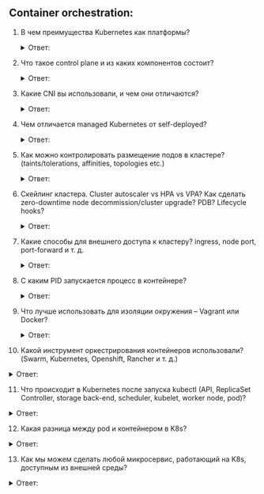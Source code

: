 ## Container orchestration:

1. В чем преимущества Kubernetes как платформы?
   <details>
      <summary> Ответ: </summary>

   ***В числе ее плюсов*** — возможность проектирования несколькими группами разработчиков одновременно, обновления и масштабирования каждого компонента отдельно. Такой подход позволяет создать более стабильное приложение и не допускает, чтобы одна ошибка все разрушила.

   ***Программное управление релизами:***

   ***Kubernetes*** позволяет программно управлять релизами на серверах под своим управлением:

   * накатить релиз одной кнопкой;

   * быстро откатить релиз;

   * сделать a/b тестирование;

   * выкатывать постепенно (по процентам), следя за показателями мониторинга, чтобы быстро обнаружить возможные ошибки в новой версии;

   * автоматически увеличить или уменьшить размер кластера, то есть добавить или убрать ноды в зависимости от нагрузки;

   * следить, чтобы было ровно заданное количество инстансов приложения, например — быстро доводить их до нужного числа при потере части инстансов из-за какого-либо сбоя.

   ***Автоматическая отказоустойчивость:***

   Для приложения на физическом сервере нужно продумывать схему его восстановления при сбоях:

    * если приложение работает на одном сервере и он выходит из строя — надо думать, как организовать его автоматическое развертывание в новом месте;

    * если приложение работает в нескольких копиях параллельно, чтобы при падении одной всегда оставалась рабочая копия, — нужно настраивать автоматическую балансировку нагрузки.

   ***В Kubernetes эти проблемы решены автоматически:*** он сам распределяет приложения так, чтобы они продолжили работу в случае сбоя на конкретном физическом сервере, а также с учетом нагрузки на них. Например, если зона отказа — дата-центр, то он будет распределять приложение по разным дата-центрам. Таким образом, потеря дата-центра может не сказаться на приложении.

   ***Kubernetes — это автоматизация процессов:***

   ***Приложения в k8s*** выкатываются и тестируются без участия администраторов. Разработчик пишет сценарий, а дальше происходит облачная магия. Так что в идеальном мире Kubernetes вся операционная поддержка работы софта лежит на плечах программистов, а администраторы следят, чтобы стабильно работал слой облачной инфраструктуры — то есть, сам Kubernetes.

   Подробнее: https://mcs.mail.ru/blog/put-k-kubernetes-i-ego-preimushchestva-dlya-razrabotki
  </details>


2. Что такое control plane и из каких компонентов состоит?
   <details>
      <summary> Ответ: </summary>

   Компонент Control Plane запускает процессы контроллера.

   Вполне логично, что каждый контроллер в свою очередь представляет собой отдельный процесс, и для упрощения все такие процессы скомпилированы в один двоичный файл и выполняются в одном процессе.

    Эти контроллеры включают:
 
    * Контроллер узла (Node Controller): уведомляет и реагирует на сбои узла.
 
    * Контроллер репликации (Replication Controller): поддерживает правильное количество подов для каждого объекта контроллера репликации в системе.
    
    * Контроллер конечных точек (Endpoints Controller): заполняет объект конечных точек (Endpoints), то есть связывает сервисы (Services) и поды (Pods).
    
    * Контроллеры учетных записей и токенов (Account & Token Controllers): создают стандартные учетные записи и токены доступа API для новых пространств имен.

   Подробнее: https://kubernetes.io/ru/docs/concepts/overview/components/
    </details>


3. Какие CNI вы использовали, и чем они отличаются?
   <details>
      <summary> Ответ: </summary>

   Container Networking Interface (CNI) — сетевой интерфейс и стандарт для Linux-контейнеров.

   CNI (Container Networking Interface). Его задача — обеспечить всё необходимое для стандартизированного управления сетевыми интерфейсами в Linux-контейнерах и гибкого расширения сетевых возможностей.

   Подробнее: Пока нет инфы
    </details>


4. Чем отличается managed Kubernetes от self-deployed?
   <details>
      <summary> Ответ: </summary>

    ***Self-hosted:***

   ***Инфраструктурная команда***. Люди, которые будут заниматься железом, сетью и дата-центром. Они есть в компании, когда вы держите свои собственные сервера или даже целый дата-центр. Но чаще всего сейчас компании арендуют сами серверы, а за железо отвечает хостер. В таком случае нужно заниматься только мониторингом серверов и заказом новых в случае необходимости. Отдельная команда для этого не нужна — справятся и обычные администраторы.

   ***Администраторы Kubernetes***. Собственно те, кто работают с кластером: разворачивают его, настраивают, обслуживают, расширяют и мониторят нагрузку. Именно им можно поручить инфраструктуру, которая держится на арендованных серверах.
   
    Также они будут интегрировать кластер с внешними сервисами, например, системами хранения данных или балансировщиками нагрузки. И следить, чтобы работал централизованный сбор логов, системы бэкапов, системы мониторинга, CNI, CSI, DNS и сontrol plane.

   ***Команда автоматизации***. Эти ребята занимаются DevOps — помогают разработчикам деплоить приложения в Kubernetes, настраивают CI/CD, совместно с командой администраторов k8s не допускают деплоя манифестов, которые могут привести к проблемам. Например, деплойментов, у которых количество реплик подов равно единице и которые совершенно не отказоустойчивы.

   ***Managed***:

   ***Команда по работе с облаком***. Команда инфраструктурщиков есть у хостера — именно они обеспечивают работоспособность «железа». Но в компании нужны люди, которые понимают, как облако работает и как с ним обращаться. Без них не обойтись, пускай большинство облаков и говорят, что они простые и дружелюбные с пользователями. Это поможет избежать ситуаций, когда вам в конце месяца приходит счет на десяток тысяч у.е. за мощности, которые вы случайно заказали и не использовали.

   ***Администраторы Kubernetes***. Да, устанавливать Kubernetes, настраивать его и масштабировать не понадобится. Но задачи по поддержанию мониторинга, сбору логов, валидации манифестов и пресеканию неправильных деплоев остаются. Их будет меньше, чем на собственных серверах, но команда по автоматизации с ними не справится — понадобятся отдельные люди.

   ***Команда автоматизации***. DevOps вам нужен в любом случае, и облачный провайдер его не обеспечит.

   ***Ответ на главный вопрос: что же выбрать?***
   
    Как мы и говорили в начале, универсального ответа на этот вопрос нет — решать всё-таки придётся самостоятельно. Но если у вас небольшой бизнес, низкие нагрузки и нет отдельной команды для Kubernetes — можно выбирать managed-решение. Так вы сосредоточитесь на деплое, и всё будет хорошо.
   
    Как только подрастёте, нагрузки станут высокими и вместо трёх микросервисов у вас будет три десятка, можно будет набрать специалистов и построить своё self-hosted решение, настроенное точно под вас.

   Подробнее: https://habr.com/ru/company/southbridge/blog/661825/ (Очень годно)
    </details>


5. Как можно контролировать размещение подов в кластере? (taints/tolerations, affinities, topologies etc.)
   <details>
      <summary> Ответ: </summary>

   ***Зачем вообще нужно привязывать поды к определенным узлам?*** Это может быть связано с производительностью, безопасностью или надежность. Например – pod может требовать доступ к специфическому железу (видеокарты и ML-ускорители для задач машинного обучения, аппаратные криптоускорители). Это может быть продиктовано безопасностью: критические части проекта будут размещаться на машинах, где физически не может быть ничего, кроме них. Это снижает шансы на то, что удачный взлом, скажем, сервиса регистраций раскроет данные о платежах. Некоторые стандарты безопасности (включая PCI DSS) имеют даже требования к физической безопасности серверов – датчики вскрытия, пломбы на корпусках, запрет на доступ. Отдельная удобная особенность – tier-инг. Нагрузку в кластере можно разделить на “важную” и “не очень”. Под важную выделять мощные современные машины с резервированием PSU, горячей замены дисков и памяти, под “не очень” – соскрести какой-нибудь хлам. В облаках это делается даже проще за счет spot instances. Такие инстансы дешевле (порой радикально), но их работу никто не гарантирует – инстанс может отключится в любой момент (вместо него появится новый). Это вызовет пересоздание POD-ов, но для чего-то маловажного это, может – и не страшно совсем.

   ***Taints and Tolerations:***

   ***Taints*** – это NodeAffinity наоборот. Если nodeAffinity говорит scheduler-у, где он должен размещать pod-ы, то taint говорит, где pod-ы размещать нельзя.

   ***nodeAffinity:***

   Несмотря на простоту и эффективность механизма nodeSelector – механизм это прямолинейный и не особенно гибкий. Авторы kubernetes предлагают более мощный, гибкий (а так же – сложный и неудобный) механизм – nodeAffinity. Язык описания nodeAffinity предлагает несколько мощных возомжностей:

    * логические операторы для выбора условия размещения – IN (размещать на одной из нод с разными метками) или AND (размещать на нодах, имеющих обе метки сразу).

    * можно выбирать политики размещения pod-ов относительно друг друга: например – запретить экземплярам кэша оказываться на одной физической машине или требовать размещение приложения вместе с экземпляром кеша на одном физическом узле.

   Подробнее: https://prudnitskiy.pro/post/2021-01-15-k8s-pod-distribution/
    </details>


6. Скейлинг кластера. Cluster autoscaler vs HPA vs VPA? Как сделать zero-downtime node decommission/cluster upgrade? PDB? Lifecycle hooks?
   <details>
      <summary> Ответ: </summary>

   ***Модуль горизонтального автомасштабирования (HPA):***

   Как следует из названия, HPA масштабирует количество реплик pod'ов. В качестве триггеров для изменения количества реплик большинство девопсов используют нагрузку на процессор и память. Однако можно масштабировать систему на основе пользовательских метрик, их сочетания или даже внешних метрик.

   ***Вертикальное автомасштабирование (VPA):***

   Вертикальное автомасштабирование (VPA) выделяет больше (или меньше) времени процессора или памяти для существующих pod'ов. Подходит для pod'ов с сохранением состояния (stateful) или без него (stateless), но в основном предназначено для stateful-сервисов. Впрочем, вы можете применить VPA и для модулей без сохранения состояния, если нужно автоматически скорректировать объем изначально выделенных ресурсов. 

   VPA также реагирует на события OOM (out of memory, недостаточно памяти). Для изменения процессорного времени и объема памяти требуется перезапуск pod'ов. При перезапуске VPA соблюдает бюджет распределения (pods distribution budget, PDB), чтобы гарантировать минимально необходимое количество модулей.

   Вы можете установить минимальный и максимальный объем ресурсов для каждого модуля. Так, можно ограничить максимальный объем выделяемой памяти пределом в 8 ГБ. Это полезно, если текущие узлы точно не могут выделить более 8 ГБ памяти на контейнер. Подробные спецификации и механизм работы описаны в официальном вики VPA.

   Кроме того, у VPA есть интересная функция рекомендаций (VPA Recommender). Она отслеживает использование ресурсов и события OOM всех модулей, чтобы предложить новые значения памяти и процессорного времени на основе интеллектуального алгоритма с учетом исторических метрик. Также есть API-интерфейс, который принимает дескриптор pod и отдает предлагаемые значения ресурсов.

   Стоит отметить, что VPA Recommender не отслеживает «лимит» ресурсов. Это может привести к тому, что модуль монополизирует ресурсы внутри узлов. Лучше установить предельное значение на уровне пространства имен, чтобы избежать огромного расхода памяти или процессорного времени.

   ***Автомасштабирование кластера (Cluster Autoscaler, CA):***

   Автомасштабирование кластера (Cluster Autoscaler, CA) изменяет количество узлов, исходя из количества ожидающих модулей pod. Система периодически проверяет наличие ожидающих модулей — и увеличивает размер кластера, если требуется больше ресурсов и если кластер не выходит за пределы установленных лимитов. CA взаимодействует с поставщиком облачных услуг, запрашивает у него дополнительные узлы или освобождает бездействующие. Первая общедоступная версия CA была представлена в Kubernetes 1.8.

   ***Как сделать zero-downtime node decommission/cluster upgrade:*** https://cloud.google.com/blog/products/containers-kubernetes/kubernetes-best-practices-upgrading-your-clusters-with-zero-downtime

   ***POD:*** https://habr.com/ru/company/nixys/blog/490680/

   ***Lifecycle hooks:*** https://kubernetes.io/docs/concepts/containers/container-lifecycle-hooks/

   Подробнее: https://habr.com/ru/company/vk/blog/484344/
    </details>


7. Какие способы для внешнего доступа к кластеру? ingress, node port, port-forward и т. д.
   <details>
      <summary> Ответ: </summary>

   ***NodePort:***

   ***Сервис NodePort*** — самый примитивный способ направить внешний трафик в сервис. NodePort, как следует из названия, открывает указанный порт для всех Nodes (виртуальных машин), и трафик на этот порт перенаправляется сервису.

   ***Ingress:***

    В отличие от приведенных примеров, Ingress сам по себе не сервис. Он стоит перед несколькими сервисами и действует как «интеллектуальный маршрутизатор» или точка вхождения в кластер.

   ***Port-Forward:***

   ***Переадресация портов*** — это часть NAT, которая перенаправляет IP-адрес и номер порта одной системы на другую систему. Он имеет дело с одним IP-адресом и портом и часто используется между хостами в Интернете и отдельным хостом в локальной сети (LAN) или демилитаризованной зоне (DMZ).

   Подробнее: https://habr.com/ru/company/southbridge/blog/358824/
    </details>


8. С каким PID запускается процесс в контейнере?
   <details>
      <summary> Ответ: </summary>

   ***Основной процесс запущен с PID 1***

   Подробнее: https://it-lux.ru/docker-entrypoint-pid-1/
    </details>


9. Что лучше использовать для изоляции окружения – Vagrant или Docker?
   <details>
      <summary> Ответ: </summary>

   Советую связку из Vagrant + Ansible. Разница будет в команде инициализации (docker-compose up -d против vagrant up), но изменять окружение будет гораздо комфортней, гибче и быстрей, а также Вы будете лишены ненужных прослоек и ограничений которые есть в Docker.

   Подробнее: https://ru.stackoverflow.com/questions/573492/docker-vs-vagrant (вся инфа)
    </details>


10. Какой инструмент оркестрирования контейнеров использовали? (Swarm, Kubernetes, Openshift, Rancher и т. д.)
   <details>
      <summary> Ответ: </summary>

Подробнее: https://habr.com/ru/company/d2cio/blog/349138/ (про инструменты)
</details>


11. Что происходит в Kubernetes после запуска kubectl (API, ReplicaSet Controller, storage back-end, scheduler, kubelet, worker node, pod)?
   <details>
      <summary> Ответ: </summary>

Подробнее: https://habr.com/ru/company/flant/blog/342822/
</details>


12. Какая разница между pod и контейнером в K8s?
   <details>
      <summary> Ответ: </summary>

   Pods (Поды):
   
   Это абстрактный объект Kubernetes, представляющий собой «обертку» для одного или группы контейнеров. Контейнеры в поде запускаются и работают вместе, имеют общие сетевые ресурсы и хранилище. Kubernetes не управляет контейнерами напрямую, он собирает их в поды и работает с ими.

Подробнее: https://blog.skillfactory.ru/glossary/kubernetes/
</details>


13. Как мы можем сделать любой микросервис, работающий на K8s, доступным из внешней среды?
   <details>
      <summary> Ответ: </summary>

Подробнее: https://ipsoftware.ru/posts-cloud/k8s-3-services/ (хороший материал)
</details>
